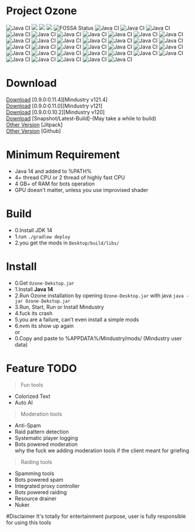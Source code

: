 # Project Ozone
![Java CI](https://github.com/o7-Fire/Mindustry-Ozone/workflows/Java%20CI/badge.svg)
![](https://img.shields.io/jitpack/v/github/o7-Fire/Mindustry-Ozone?label=Mindustry-Ozone)
![](https://img.shields.io/github/v/release/Anuken/Mindustry?label=Mindustry-Latest)
![](https://img.shields.io/badge/java-14-orange)
![FOSSA Status](https://app.fossa.com/api/projects/git%2Bgithub.com%2Fo7-Fire%2FMindustry-Ozone.svg?type=shield)
![Java CI](https://github.com/o7-Fire/Mindustry-Ozone/workflows/Java%20CI/badge.svg)
![Java CI](https://github.com/o7-Fire/Mindustry-Ozone/workflows/Java%20CI/badge.svg)
![Java CI](https://github.com/o7-Fire/Mindustry-Ozone/workflows/Java%20CI/badge.svg)
![Java CI](https://github.com/o7-Fire/Mindustry-Ozone/workflows/Java%20CI/badge.svg)
![Java CI](https://github.com/o7-Fire/Mindustry-Ozone/workflows/Java%20CI/badge.svg)
![Java CI](https://github.com/o7-Fire/Mindustry-Ozone/workflows/Java%20CI/badge.svg)
![Java CI](https://github.com/o7-Fire/Mindustry-Ozone/workflows/Java%20CI/badge.svg)
![Java CI](https://github.com/o7-Fire/Mindustry-Ozone/workflows/Java%20CI/badge.svg)
![Java CI](https://github.com/o7-Fire/Mindustry-Ozone/workflows/Java%20CI/badge.svg)
![Java CI](https://github.com/o7-Fire/Mindustry-Ozone/workflows/Java%20CI/badge.svg)
![Java CI](https://github.com/o7-Fire/Mindustry-Ozone/workflows/Java%20CI/badge.svg)
![Java CI](https://github.com/o7-Fire/Mindustry-Ozone/workflows/Java%20CI/badge.svg)
![Java CI](https://github.com/o7-Fire/Mindustry-Ozone/workflows/Java%20CI/badge.svg)
![Java CI](https://github.com/o7-Fire/Mindustry-Ozone/workflows/Java%20CI/badge.svg)
![Java CI](https://github.com/o7-Fire/Mindustry-Ozone/workflows/Java%20CI/badge.svg)
![Java CI](https://github.com/o7-Fire/Mindustry-Ozone/workflows/Java%20CI/badge.svg)
![Java CI](https://github.com/o7-Fire/Mindustry-Ozone/workflows/Java%20CI/badge.svg)
![Java CI](https://github.com/o7-Fire/Mindustry-Ozone/workflows/Java%20CI/badge.svg)
![Java CI](https://github.com/o7-Fire/Mindustry-Ozone/workflows/Java%20CI/badge.svg)
![Java CI](https://github.com/o7-Fire/Mindustry-Ozone/workflows/Java%20CI/badge.svg)
![Java CI](https://github.com/o7-Fire/Mindustry-Ozone/workflows/Java%20CI/badge.svg)
![Java CI](https://github.com/o7-Fire/Mindustry-Ozone/workflows/Java%20CI/badge.svg)
![Java CI](https://github.com/o7-Fire/Mindustry-Ozone/workflows/Java%20CI/badge.svg)
![Java CI](https://github.com/o7-Fire/Mindustry-Ozone/workflows/Java%20CI/badge.svg)
![Java CI](https://github.com/o7-Fire/Mindustry-Ozone/workflows/Java%20CI/badge.svg)
![Java CI](https://github.com/o7-Fire/Mindustry-Ozone/workflows/Java%20CI/badge.svg)
![Java CI](https://github.com/o7-Fire/Mindustry-Ozone/workflows/Java%20CI/badge.svg)
![Java CI](https://github.com/o7-Fire/Mindustry-Ozone/workflows/Java%20CI/badge.svg)
![Java CI](https://github.com/o7-Fire/Mindustry-Ozone/workflows/Java%20CI/badge.svg)
![Java CI](https://github.com/o7-Fire/Mindustry-Ozone/workflows/Java%20CI/badge.svg)
![Java CI](https://github.com/o7-Fire/Mindustry-Ozone/workflows/Java%20CI/badge.svg)
![Java CI](https://github.com/o7-Fire/Mindustry-Ozone/workflows/Java%20CI/badge.svg)
![Java CI](https://github.com/o7-Fire/Mindustry-Ozone/workflows/Java%20CI/badge.svg)
![Java CI](https://github.com/o7-Fire/Mindustry-Ozone/workflows/Java%20CI/badge.svg)
![Java CI](https://github.com/o7-Fire/Mindustry-Ozone/workflows/Java%20CI/badge.svg)
![Java CI](https://github.com/o7-Fire/Mindustry-Ozone/workflows/Java%20CI/badge.svg)

# Download
[Download](https://jitpack.iocom/github/o7-Fire/Mindustry-Ozone/Desktop/v121.4/Desktop-v121.4.jar)
[0.9.0:0.11.4][Mindustry v121.4] \
[Download](https://jitpack.io/com/github/o7-Fire/Mindustry-Ozone/Desktop/a8805a30a5/Desktop-a8805a30a5.jar)
[0.9.0:0.11.0][Mindustry v121] \
[Download](https://github.com/o7-Fire/Mindustry-Ozone/releases/download/v120/Ozone-Desktop.jar)
[0.9.0:0.10.2][Mindustry v120] \
[Download](https://jitpack.io/com/github/o7-Fire/Mindustry-Ozone/Desktop/-SNAPSHOT/Desktop--SNAPSHOT.jar) [Snapshot/Latest-Build]-(May take a while to build) \
[Other Version](https://jitpack.io/#o7-Fire/Mindustry-Ozone) [Jitpack] \
[Other Version](https://github.com/o7-Fire/Mindustry-Ozone/actions) [Github]

# Minimum Requirement
* Java 14 and added to %PATH%
* 4+ thread CPU or 2 thread of highly fast CPU
* 4 GB+ of RAM for bots operation
* GPU doesn't matter, unless you use improvised shader

# Build 
* 0.Install JDK 14
* 1.run `./gradlew deploy`
* 2.you get the mods in `Desktop/build/libs/`

# Install
* 0.Get `Ozone-Dekstop.jar`
* 1.Install **Java 14**
* 2.Run Ozone installation by opening `Ozone-Desktop.jar` with java `java -jar Ozone-Dekstop.jar`
* 3.Run, Start, Run or Install Mindustry
* 4.fuck its crash
* 5.you are a failure, can't even install a simple mods
* 6.nvm its show up again\
or
* 0.Copy and paste to %APPDATA%/Mindustry/mods/ (Mindustry user data)

# Feature TODO
> Fun tools
* Colorized Text
* Auto AI

> Moderation tools
* Anti-Spam
* Raid pattern detection
* Systematic player logging
* Bots powered moderation\
why the fuck we adding moderation tools if the client meant for griefing

> Raiding tools
* Spamming tools
* Bots powered spam
* Integrated proxy controller
* Bots powered raiding
* Resource drainer
* Nuker

#Disclaimer
It's totally for entertainment purpose, user is fully responsible for using this tools

